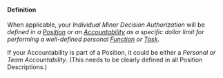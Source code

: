 #### Definition  

When applicable, your *Individual Minor Decision Authorization* will be *defined in a [Position](https://github.com/gcassel/Modular-Organizing-Terminology/blob/JOBranch/terms/position.md) or an [Accountability](https://github.com/gcassel/Modular-Organizing-Terminology/blob/JOBranch/terms/accountability.md) as a specific dollar limit for performing a well-defined personal [Function](https://github.com/gcassel/Modular-Organizing-Terminology/blob/JOBranch/terms/function.md) or [Task](https://github.com/gcassel/Modular-Organizing-Terminology/blob/JOBranch/terms/task.md)*.
 
If your Accountability is part of a Position, it could be either a *Personal or Team Accountability*.  (This needs to be clearly defined in all Position Descriptions.) 
